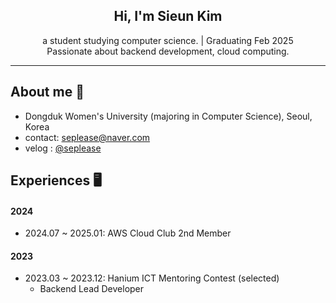 <div align="center">
<h2> Hi, I'm Sieun Kim </h2>
a student studying computer science. | Graduating Feb 2025<br>
Passionate about backend development, cloud computing.
</div>

- - -

## About me 🌱
- Dongduk Women's University (majoring in Computer Science), Seoul, Korea
- contact: <seplease@naver.com>
- velog : [@seplease](https://velog.io/@seplease)

## Experiences 🖥️
#### 2024

- 2024.07 ~ 2025.01: AWS Cloud Club 2nd Member

#### 2023

- 2023.03 ~ 2023.12: Hanium ICT Mentoring Contest (selected)
  - Backend Lead Developer
